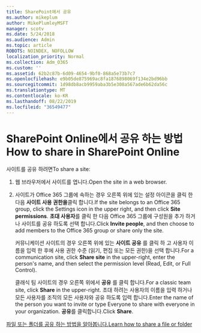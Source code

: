 ```yaml
---
title: SharePoint에서 공유
ms.author: mikeplum
author: MikePlumleyMSFT
manager: scotv
ms.date: 5/24/2018
ms.audience: Admin
ms.topic: article
ROBOTS: NOINDEX, NOFOLLOW
localization_priority: Normal
ms.collection: Adm_O365
ms.custom: ''
ms.assetid: 62b2c87b-6d09-4654-9bf0-868a5e73b7c7
ms.openlocfilehash: e9b05de875969ac8fa1876898069f134e2bd96bb
ms.sourcegitcommit: 1d98db8acb9959aba3b5e308a567ade6b62da56c
ms.translationtype: MT
ms.contentlocale: ko-KR
ms.lasthandoff: 08/22/2019
ms.locfileid: "36549477"
---
```

# <a name="how-to-share-in-sharepoint-online"></a><span data-ttu-id="e838b-102">SharePoint Online에서 공유 하는 방법</span><span class="sxs-lookup"><span data-stu-id="e838b-102">How to share in SharePoint Online</span></span>

<span data-ttu-id="e838b-103">사이트를 공유 하려면</span><span class="sxs-lookup"><span data-stu-id="e838b-103">To share a site:</span></span>
  
1. <span data-ttu-id="e838b-104">웹 브라우저에서 사이트를 엽니다.</span><span class="sxs-lookup"><span data-stu-id="e838b-104">Open the site in a web browser.</span></span>
    
2. <span data-ttu-id="e838b-105">사이트가 Office 365 그룹에 속하는 경우 오른쪽 위에 있는 설정 아이콘을 클릭 한 다음 **사이트 사용 권한을**클릭 합니다.</span><span class="sxs-lookup"><span data-stu-id="e838b-105">If the site belongs to an Office 365 group, click the Settings icon in the upper right, and then click **Site permissions**.</span></span> <span data-ttu-id="e838b-106">**초대 사용자**를 클릭 한 다음 Office 365 그룹에 구성원을 추가 하거나 사이트를 공유 하도록 선택 합니다.</span><span class="sxs-lookup"><span data-stu-id="e838b-106">Click **Invite people**, and then choose to add members to the Office 365 group or share only the site.</span></span> 
    
    <span data-ttu-id="e838b-107">커뮤니케이션 사이트의 경우 오른쪽 위에 있는 **사이트 공유** 를 클릭 하 고 사용자 이름을 입력 한 후에 사용 권한 수준 (읽기, 편집 또는 모든 권한)을 선택 합니다.</span><span class="sxs-lookup"><span data-stu-id="e838b-107">For a communication site, click **Share site** in the upper-right, enter the person's name, and then select the permission level (Read, Edit, or Full Control).</span></span> 
    
    <span data-ttu-id="e838b-108">클래식 팀 사이트의 경우 오른쪽 위에서 **공유** 를 클릭 합니다.</span><span class="sxs-lookup"><span data-stu-id="e838b-108">For a classic team site, click **Share** in the upper-right.</span></span> <span data-ttu-id="e838b-109">초대 하려는 사용자의 이름을 입력 하거나 모든 사용자를 조직의 모든 사용자와 공유 하도록 입력 합니다.</span><span class="sxs-lookup"><span data-stu-id="e838b-109">Enter the name of the person you want to invite or type Everyone to share with everyone in your organization.</span></span> <span data-ttu-id="e838b-110">**공유**를 클릭합니다.</span><span class="sxs-lookup"><span data-stu-id="e838b-110">Click **Share**.</span></span>
    
[<span data-ttu-id="e838b-111">파일 또는 폴더를 공유 하는 방법을 알아봅니다.</span><span class="sxs-lookup"><span data-stu-id="e838b-111">Learn how to share a file or folder</span></span>](https://go.microsoft.com/fwlink/?linkid=511430)
  

